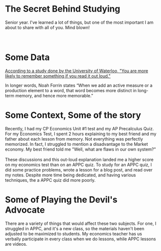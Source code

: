 # The Secret Behind Studying

Senior year. I've learned a lot of things, but one of the most important I am about to share with all of you. Mind blown!
<br><br><br>

# Some Data
<a href="https://uwaterloo.ca/news/news/study-finds-reading-information-aloud-yourself-improves"> According to a study done by the University of Waterloo, "You are more likely to remember something if you read it out loud." </a>

In longer words, Noah Forrin states “When we add an active measure or a production element to a word, that word becomes more distinct in long-term memory, and hence more memorable.”

# Some Context, Some of the story
Recently, I had my CP Economics Unit #1 test and my AP Precalculus Quiz. For my Economics Test, I spent 2 hours explaining to my best friend and my father about each lesson from memory.
Not everything was perfectly memorized. In fact, I struggled to mention a disadvantage to the Market economy. My best friend told me "Well, what are flaws in our own system?"
<br><br>
These discussions and this out-loud explanation landed me a higher score on my economics test than on an APPC quiz.
To study for an APPC quiz, I did some practice problems, wrote a lesson for a blog post, and read over my notes. Despite more time being dedicated, and having various techniques, the a
APPC quiz did more poorly.

# Some of Playing the Devil's Advocate
There are a variety of things that would affect these two subjects. For one, I struggled in APPC, and it's a new class, so the materials haven't been adjusted to be maximized to students.
My economics teacher has us verbally participate in every class when we do lessons, while APPC lessons are videos. 
